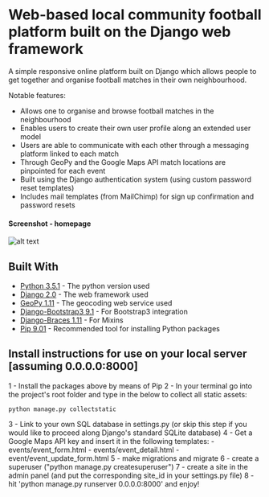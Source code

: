 # Web-based local community football platform built on the Django web framework

A simple responsive online platform built on Django which allows people to get together and organise football matches in their own neighbourhood.

Notable features:

- Allows one to organise and browse football matches in the neighbourhood
- Enables users to create their own user profile along an extended user model
- Users are able to communicate with each other through a messaging platform linked to each match
- Through GeoPy and the Google Maps API match locations are pinpointed for each event
- Built using the Django authentication system (using custom password reset templates)
- Includes mail templates (from MailChimp) for sign up confirmation and password resets

#### Screenshot - homepage
![alt text](https://raw.githubusercontent.com/Weesper1985/Django-local-community-football-platform/master/Home.jpeg)

## Built With

* [Python 3.5.1](https://www.python.org/downloads/release/python-351/) - The python version used
* [Django 2.0](https://docs.djangoproject.com/en/2.0/releases/2.0/) - The web framework used
* [GeoPy 1.11](https://pypi.python.org/pypi/geopy) - The geocoding web service used
* [Django-Bootstrap3 9.1](https://django-bootstrap3.readthedocs.io/en/latest/) - For Bootstrap3 integration
* [Django-Braces 1.11](https://django-braces.readthedocs.io/en/latest/) - For Mixins
* [Pip 9.01](https://pip.pypa.io/en/stable/installing/) - Recommended tool for installing Python packages

## Install instructions for use on your local server [assuming 0.0.0.0:8000]

1 - Install the packages above by means of Pip
2 - In your terminal go into the project's root folder and type in the below to collect all static assets:
```
python manage.py collectstatic
```
3 - Link to your own SQL database in settings.py (or skip this step if you would like to proceed along Django's standard SQLite database)
4 - Get a Google Maps API key and insert it in the following templates:
    - events/event_form.html
    - events/event_detail.html
    - event/event_update_form.html
5 - make migrations and migrate
6 - create a superuser ("python manage.py createsuperuser")
7 - create a site in the admin panel (and put the corresponding site_id in your settings.py file)
8 - hit 'python manage.py runserver 0.0.0.0:8000' and enjoy!
